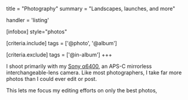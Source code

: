 title = "Photography"
summary = "Landscapes, launches, and more"

handler = 'listing'

[infobox]
style="photos"

[criteria.include]
tags = ['@photo', '@album']

[criteria.exclude]
tags = ['@in-album']
+++

<!--I've written some [quick tutorials]()-->

I shoot primarily with my [Sony α6400](/photography/a6400), an APS-C mirrorless interchangeable-lens camera.
Like most photographers, I take far more photos than I could ever edit or post.


This lets me focus my editing efforts on only the best photos, 

<!--Like most photographers, I over-shoot and under-edit; this way, I have the ability to publish only my best photos.-->


